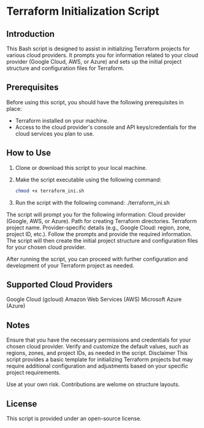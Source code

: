 # Terraform Initialization Script

## Introduction

This Bash script is designed to assist in initializing Terraform projects for various cloud providers. It prompts you for information related to your cloud provider (Google Cloud, AWS, or Azure) and sets up the initial project structure and configuration files for Terraform.

## Prerequisites

Before using this script, you should have the following prerequisites in place:

- Terraform installed on your machine.
- Access to the cloud provider's console and API keys/credentials for the cloud services you plan to use.

## How to Use

1. Clone or download this script to your local machine.

2. Make the script executable using the following command:

   ```bash
   chmod +x terraform_ini.sh
   
3. Run the script with the following command:
./terraform_ini.sh


The script will prompt you for the following information:
Cloud provider (Google, AWS, or Azure).
Path for creating Terraform directories.
Terraform project name.
Provider-specific details (e.g., Google Cloud: region, zone, project ID, etc.).
Follow the prompts and provide the required information. The script will then create the initial project structure and configuration files for your chosen cloud provider.

After running the script, you can proceed with further configuration and development of your Terraform project as needed.

## Supported Cloud Providers
Google Cloud (gcloud)
Amazon Web Services (AWS)
Microsoft Azure (Azure)

## Notes
Ensure that you have the necessary permissions and credentials for your chosen cloud provider.
Verify and customize the default values, such as regions, zones, and project IDs, as needed in the script.
Disclaimer
This script provides a basic template for initializing Terraform projects but may require additional configuration and adjustments based on your specific project requirements.

Use at your own risk. Contributions are welome on structure layouts.

## License
This script is provided under an open-source license.

